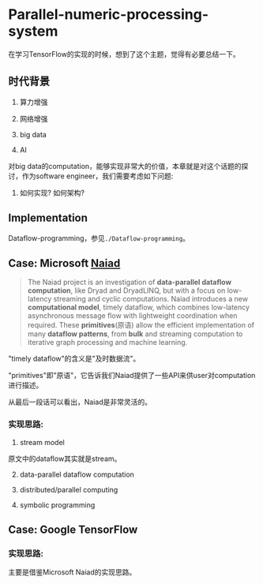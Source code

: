# Parallel-numeric-processing-system

在学习TensorFlow的实现的时候，想到了这个主题，觉得有必要总结一下。

## 时代背景

1) 算力增强

2) 网络增强

3) big data

4) AI

对big data的computation，能够实现非常大的价值，本章就是对这个话题的探讨，作为software engineer，我们需要考虑如下问题:

1) 如何实现? 如何架构?

## Implementation

Dataflow-programming，参见`./Dataflow-programming`。

## Case: Microsoft [Naiad](https://www.microsoft.com/en-us/research/project/naiad/)

> The Naiad project is an investigation of **data-parallel dataflow computation**, like Dryad and DryadLINQ, but with a focus on low-latency streaming and cyclic computations. Naiad introduces a new **computational model**, timely dataflow, which combines low-latency asynchronous message flow with lightweight coordination when required. These **primitives**(原语) allow the efficient implementation of many **dataflow patterns**, from **bulk** and streaming computation to iterative graph processing and machine learning.

"timely dataflow"的含义是"及时数据流"。

"primitives"即"原语"，它告诉我们Naiad提供了一些API来供user对computation进行描述。

从最后一段话可以看出，Naiad是非常灵活的。

### 实现思路: 

1) stream model

原文中的dataflow其实就是stream。

2) data-parallel dataflow computation 

3) distributed/parallel computing

4) symbolic programming

## Case: Google TensorFlow

### 实现思路: 

主要是借鉴Microsoft Naiad的实现思路。
